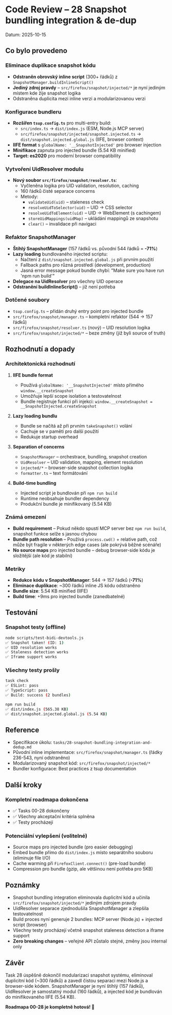 # Code Review – 28 Snapshot bundling integration & de-dup

Datum: 2025-10-15

## Co bylo provedeno

### Eliminace duplikace snapshot kódu
- **Odstraněn obrovský inline script** (300+ řádků) z `SnapshotManager.buildInlineScript()`
- **Jediný zdroj pravdy** – `src/firefox/snapshot/injected/*` je nyní jediným místem kde žije snapshot logika
- Odstraněna duplicita mezi inline verzi a modularizovanou verzi

### Konfigurace bundleru
- **Rozšířen `tsup.config.ts`** pro multi-entry build:
  - `src/index.ts` → `dist/index.js` (ESM, Node.js MCP server)
  - `src/firefox/snapshot/injected/snapshot.injected.ts` → `dist/snapshot.injected.global.js` (IIFE, browser context)
- **IIFE format** s `globalName: '__SnapshotInjected'` pro browser injection
- **Minifikace** zapnuta pro injected bundle (5.54 KB minified)
- **Target: es2020** pro moderní browser compatibility

### Vytvoření UidResolver modulu
- **Nový soubor `src/firefox/snapshot/resolver.ts`**:
  - Vyčleněna logika pro UID validation, resolution, caching
  - 160 řádků čisté separace concerns
  - Metody:
    - `validateUid(uid)` – staleness check
    - `resolveUidToSelector(uid)` – UID → CSS selector
    - `resolveUidToElement(uid)` – UID → WebElement (s cachingem)
    - `storeUidMappings(uidMap)` – ukládání mappingů ze snapshotu
    - `clear()` – invalidace při navigaci

### Refaktor SnapshotManager
- **Štíhlý SnapshotManager** (157 řádků vs. původní 544 řádků = **-71%**)
- **Lazy loading** bundlovaného injected scriptu:
  - Načtení z `dist/snapshot.injected.global.js` při prvním použití
  - Fallback paths pro různá prostředí (development, production)
  - Jasná error message pokud bundle chybí: "Make sure you have run 'npm run build'"
- **Delegace na UidResolver** pro všechny UID operace
- **Odstranění buildInlineScript()** – již není potřeba

### Dotčené soubory
- `tsup.config.ts` – přidán druhý entry point pro injected bundle
- `src/firefox/snapshot/manager.ts` – kompletní refaktor (544 → 157 řádků)
- `src/firefox/snapshot/resolver.ts` (nový) – UID resolution logika
- `src/firefox/snapshot/injected/*` – beze změny (již byli source of truth)

## Rozhodnutí a dopady

### Architektonická rozhodnutí

1. **IIFE bundle format**
   - Používá `globalName: '__SnapshotInjected'` místo přímého `window.__createSnapshot`
   - Umožňuje lepší scope isolation a testovatelnost
   - Bundle registruje funkci při injekci: `window.__createSnapshot = __SnapshotInjected.createSnapshot`

2. **Lazy loading bundlu**
   - Bundle se načítá až při prvním `takeSnapshot()` volání
   - Cachuje se v paměti pro další použití
   - Redukuje startup overhead

3. **Separation of concerns**
   - `SnapshotManager` – orchestrace, bundling, snapshot creation
   - `UidResolver` – UID validation, mapping, element resolution
   - `injected/*` – browser-side snapshot collection logika
   - `formatter.ts` – text formátování

4. **Build-time bundling**
   - Injected script je bundlován při `npm run build`
   - Runtime neobsahuje bundler dependency
   - Produkční bundle je minifikovaný (5.54 KB)

### Známá omezení

- **Build requirement** – Pokud někdo spustí MCP server bez `npm run build`, snapshot funkce selže s jasnou chybou
- **Bundle path resolution** – Používá `process.cwd()` + relative path, což může být fragile v některých edge cases (ale pokrývá běžné scénáře)
- **No source maps** pro injected bundle – debug browser-side kódu je složitější (ale kód je stabilní)

### Metriky

- **Redukce kódu v SnapshotManager**: 544 → 157 řádků (**-71%**)
- **Eliminace duplikace**: ~300 řádků inline JS kódu odstraněno
- **Bundle size**: 5.54 KB minified (IIFE)
- **Build time**: +9ms pro injected bundle (zanedbatelné)

## Testování

### Snapshot testy (offline)
```bash
node scripts/test-bidi-devtools.js
✅ Snapshot taken! (ID: 1)
✅ UID resolution works
✅ Staleness detection works
✅ Iframe support works
```

### Všechny testy prošly
```bash
task check
✅ ESLint: pass
✅ TypeScript: pass
✅ Build: success (2 bundles)

npm run build
✅ dist/index.js (565.38 KB)
✅ dist/snapshot.injected.global.js (5.54 KB)
```

## Reference

- Specifikace úkolu: `tasks/28-snapshot-bundling-integration-and-dedup.md`
- Původní inline implementace: `src/firefox/snapshot/manager.ts` (řádky 236-543, nyní odstraněno)
- Modularizovaný snapshot kód: `src/firefox/snapshot/injected/*`
- Bundler konfigurace: Best practices z tsup documentation

## Další kroky

### Kompletní roadmapa dokončena
- ✅ Tasks 00-28 dokončeny
- ✅ Všechny akceptační kritéria splněna
- ✅ Testy procházejí

### Potenciální vylepšení (volitelné)
- Source maps pro injected bundle (pro easier debugging)
- Embed bundle přímo do `dist/index.js` místo separátního souboru (eliminuje file I/O)
- Cache warming při `FirefoxClient.connect()` (pre-load bundle)
- Compression pro bundle (gzip, ale většinou není potřeba pro 5KB)

## Poznámky

- Snapshot bundling integration eliminovala duplicitní kód a učinila `src/firefox/snapshot/injected/*` jediným zdrojem pravdy
- UidResolver separace zjednodušila SnapshotManager a zlepšila testovatelnost
- Build proces nyní generuje 2 bundles: MCP server (Node.js) + injected script (browser)
- Všechny testy procházejí včetně snapshot staleness detection a iframe support
- **Zero breaking changes** – veřejné API zůstalo stejné, změny jsou internal only

## Závěr

Task 28 úspěšně dokončil modularizaci snapshot systému, eliminoval duplicitní kód (~300 řádků) a zavedl čistou separaci mezi Node.js a browser-side kódem. SnapshotManager je nyní štíhlý (157 řádků), UidResolver je samostatný modul (160 řádků), a injected kód je bundlován do minifikovaného IIFE (5.54 KB).

**Roadmapa 00-28 je kompletně hotová! 🎉**
